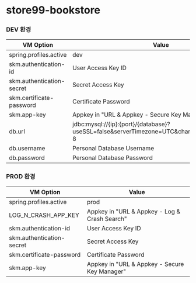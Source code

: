 # store99-bookstore

### DEV 환경

| VM Option                 | Value                                                                                       |
|---------------------------|---------------------------------------------------------------------------------------------|
| spring.profiles.active    | dev                                                                                         |
| skm.authentication-id     | User Access Key ID                                                                          |
| skm.authentication-secret | Secret Access Key                                                                           |
| skm.certificate-password  | Certificate Password                                                                        |
| skm.app-key               | Appkey in "URL & Appkey - Secure Key Manager"                                               |
| db.url                    | jdbc:mysql://{ip}:{port}/{database}?useSSL=false&serverTimezone=UTC&characterEncoding=UTF-8 |
| db.username               | Personal Database Username                                                                  |
| db.password               | Personal Database Password                                                                  |

### PROD 환경

| VM Option                 | Value                                         |
|---------------------------|-----------------------------------------------|
| spring.profiles.active    | prod                                          |
| LOG_N_CRASH_APP_KEY       | Appkey in "URL & Appkey - Log & Crash Search" |
| skm.authentication-id     | User Access Key ID                            |
| skm.authentication-secret | Secret Access Key                             |
| skm.certificate-password  | Certificate Password                          |
| skm.app-key               | Appkey in "URL & Appkey - Secure Key Manager" |